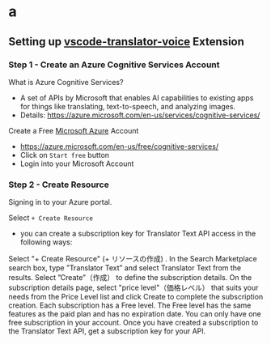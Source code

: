 # a

## Setting up [vscode-translator-voice](https://github.com/yokawasa/vscode-translator-voice) Extension

### Step 1 - Create an Azure Cognitive Services Account

What is Azure Cognitive Services?

* A set of APIs by Microsoft that enables AI capabilities to existing apps for things like translating, text-to-speech, and analyzing images.
* Details: https://azure.microsoft.com/en-us/services/cognitive-services/

Create a Free [Microsoft Azure](https://portal.azure.com/) Account

* <https://azure.microsoft.com/en-us/free/cognitive-services/>
* Click on `Start free` button
* Login into your Microsoft Account

### Step 2 - Create Resource

Signing in to your Azure portal.

Select `+ Create Resource`

* you can create a subscription key for Translator Text API access in the following ways:

Select "+ Create Resource" (+ リソースの作成) .
In the Search Marketplace search box, type ”Translator Text” and select Translator Text from the results.
Select ”Create”（作成） to define the subscription details.
On the subscription details page, select "price level"（価格レベル） that suits your needs from the Price Level list and click Create to complete the subscription creation.
Each subscription has a Free level. The Free level has the same features as the paid plan and has no expiration date.
You can only have one free subscription in your account.
Once you have created a subscription to the Translator Text API, get a subscription key for your API.
